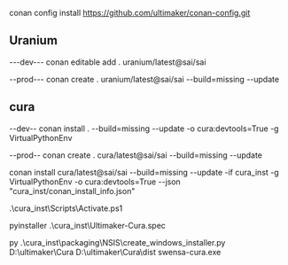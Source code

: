 conan config install https://github.com/ultimaker/conan-config.git 


Uranium
-------------------------------------------------------------------------------------
---dev---
conan editable add . uranium/latest@sai/sai

--prod---
conan create . uranium/latest@sai/sai --build=missing --update


cura
-------------------------------------------------------------------------------------
--dev--
conan install . --build=missing --update -o cura:devtools=True -g VirtualPythonEnv



--prod--
conan create . cura/latest@sai/sai --build=missing --update

conan install cura/latest@sai/sai --build=missing --update -if cura_inst -g VirtualPythonEnv -o cura:devtools=True --json "cura_inst/conan_install_info.json"

.\cura_inst\Scripts\Activate.ps1

pyinstaller .\cura_inst\Ultimaker-Cura.spec

py .\cura_inst\packaging\NSIS\create_windows_installer.py D:\ultimaker\Cura D:\ultimaker\Cura\dist swensa-cura.exe


